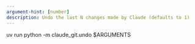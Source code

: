 ```yaml
---
argument-hint: [number]
description: Undo the last N changes made by Claude (defaults to 1)
---
```


uv run python -m claude_git.undo $ARGUMENTS